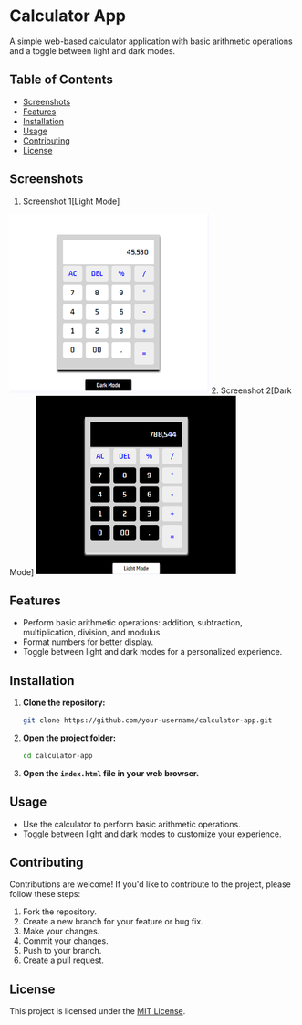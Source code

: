 # Calculator App

A simple web-based calculator application with basic arithmetic operations and a toggle between light and dark modes.


## Table of Contents
- [Screenshots](#screenshots)
- [Features](#features)
- [Installation](#installation)
- [Usage](#usage)
- [Contributing](#contributing)
- [License](#license)

## Screenshots
1. Screenshot 1[Light Mode]
<img src="screenshots/screenshot1.PNG" width="350"/>
2. Screenshot 2[Dark Mode]
<img src="screenshots/screenshot2.PNG" width="350"/>

## Features

- Perform basic arithmetic operations: addition, subtraction, multiplication, division, and modulus.
- Format numbers for better display.
- Toggle between light and dark modes for a personalized experience.

## Installation

1. **Clone the repository:**

    ```bash
    git clone https://github.com/your-username/calculator-app.git
    ```

2. **Open the project folder:**

    ```bash
    cd calculator-app
    ```

3. **Open the `index.html` file in your web browser.**

## Usage

- Use the calculator to perform basic arithmetic operations.
- Toggle between light and dark modes to customize your experience.


## Contributing

Contributions are welcome! If you'd like to contribute to the project, please follow these steps:

1. Fork the repository.
2. Create a new branch for your feature or bug fix.
3. Make your changes.
4. Commit your changes.
5. Push to your branch.
6. Create a pull request.

## License

This project is licensed under the [MIT License](LICENSE).
